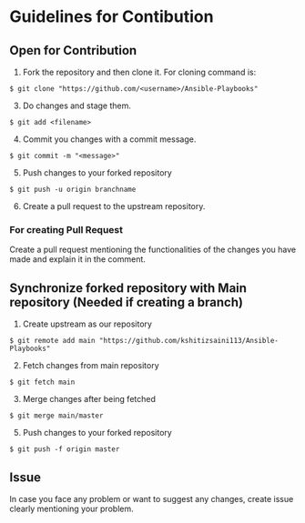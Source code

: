 # Guidelines for Contibution

## Open for Contribution

1. Fork the repository and then clone it. For cloning command is:
```
$ git clone "https://github.com/<username>/Ansible-Playbooks"
```

3. Do changes and stage them.
```
$ git add <filename>
```

4. Commit you changes with a commit message.
```
$ git commit -m "<message>"
```

5. Push changes to your forked repository
```
$ git push -u origin branchname
```
6. Create a pull request to the upstream repository.

### For creating Pull Request
Create a pull request mentioning the functionalities of the changes you have made and explain it in the comment.

## Synchronize forked repository with Main repository (Needed if creating a branch)

1. Create upstream as our repository
```
$ git remote add main "https://github.com/kshitizsaini113/Ansible-Playbooks"
```

2. Fetch changes from main repository
```
$ git fetch main
```

3. Merge changes after being fetched
```
$ git merge main/master
```

5. Push changes to your forked repository
```
$ git push -f origin master
```

## Issue

In case you face any problem or want to suggest any changes, create issue clearly mentioning your problem.